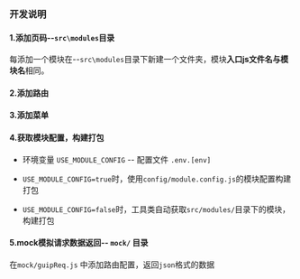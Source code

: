 ### **开发说明**
#### 1.添加页码--`src\modules`目录

每添加一个模块在--`src\modules`目录下新建一个文件夹，模块**入口js文件名与模块名**相同。

#### 2.添加路由

#### 3.添加菜单

#### 4.获取模块配置，构建打包
 * 环境变量 `USE_MODULE_CONFIG` -- 配置文件 `.env.[env]`
  
  * `USE_MODULE_CONFIG=true`时，使用`config/module.config.js`的模块配置构建打包
  * `USE_MODULE_CONFIG=false`时，工具类自动获取`src/modules/`目录下的模块，构建打包

#### 5.mock模拟请求数据返回-- `mock/` 目录

在`mock/guipReq.js` 中添加路由配置，返回`json`格式的数据